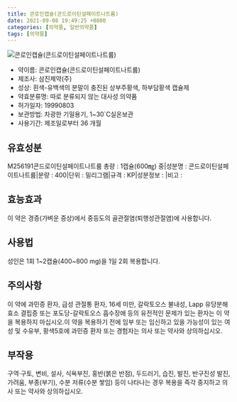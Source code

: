 ```yaml
---
title: 콘로인캡슐(콘드로이틴설페이트나트륨)
date: 2021-09-08 19:49:25 +0800
categories: [의약품, 일반의약품]
tags: [의약품]
---
```

![콘로인캡슐(콘드로이틴설페이트나트륨)](https://nedrug.mfds.go.kr/pbp/cmn/itemImageDownload/151317992996500142)

- 약이름: 콘로인캡슐(콘드로이틴설페이트나트륨)
- 제조사: 삼진제약(주)
- 성상: 흰색-유백색의 분말이 충진된 상부주황색, 하부담황색 캡슐제
- 약효분류명: 따로 분류되지 않는 대사성 의약품
- 허가일자: 19990803
- 보관방법: 차광한 기밀용기, 1~30`C실온보관
- 사용기간: 제조일로부터 36 개월
## 유효성분
M256191콘드로이틴설페이트나트륨
총량 : 1캡슐(600㎎) 중|성분명 : 콘드로이틴설페이트나트륨|분량 : 400|단위 : 밀리그램|규격 : KP|성분정보 : |비고 :
## 효능효과
이 약은 경증(가벼운 증상)에서 중등도의 골관절염(퇴행성관절염)에 사용합니다.
## 사용법
성인은 1회 1~2캡슐(400~800 mg)을 1일 2회 복용합니다.
## 주의사항
이 약에 과민증 환자, 급성 관절통 환자, 16세 미만, 갈락토오스 불내성, Lapp 유당분해효소 결핍증 또는 포도당-갈락토오스 흡수장애 등의 유전적인 문제가 있는 환자는 이 약을 복용하지 마십시오.이 약을 복용하기 전에 임부 또는 임신하고 있을 가능성이 있는 여성 및 수유부, 황색5호에 과민증 환자 또는 경험자는 의사 또는 약사와 상의하십시오.
## 부작용
구역·구토, 변비, 설사, 식욕부진, 홍반(붉은 반점), 두드러기, 습진, 발진, 반구진성 발진, 가려움, 부종(부기), 수분 저류(수분 쌓임) 등이 나타나는 경우 복용을 즉각 중지하고 의사 또는 약사와 상의하십시오.
